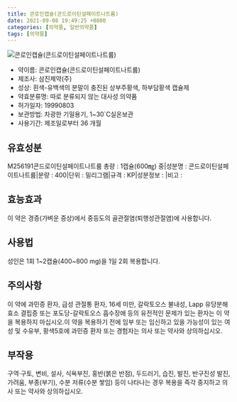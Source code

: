 ```yaml
---
title: 콘로인캡슐(콘드로이틴설페이트나트륨)
date: 2021-09-08 19:49:25 +0800
categories: [의약품, 일반의약품]
tags: [의약품]
---
```

![콘로인캡슐(콘드로이틴설페이트나트륨)](https://nedrug.mfds.go.kr/pbp/cmn/itemImageDownload/151317992996500142)

- 약이름: 콘로인캡슐(콘드로이틴설페이트나트륨)
- 제조사: 삼진제약(주)
- 성상: 흰색-유백색의 분말이 충진된 상부주황색, 하부담황색 캡슐제
- 약효분류명: 따로 분류되지 않는 대사성 의약품
- 허가일자: 19990803
- 보관방법: 차광한 기밀용기, 1~30`C실온보관
- 사용기간: 제조일로부터 36 개월
## 유효성분
M256191콘드로이틴설페이트나트륨
총량 : 1캡슐(600㎎) 중|성분명 : 콘드로이틴설페이트나트륨|분량 : 400|단위 : 밀리그램|규격 : KP|성분정보 : |비고 :
## 효능효과
이 약은 경증(가벼운 증상)에서 중등도의 골관절염(퇴행성관절염)에 사용합니다.
## 사용법
성인은 1회 1~2캡슐(400~800 mg)을 1일 2회 복용합니다.
## 주의사항
이 약에 과민증 환자, 급성 관절통 환자, 16세 미만, 갈락토오스 불내성, Lapp 유당분해효소 결핍증 또는 포도당-갈락토오스 흡수장애 등의 유전적인 문제가 있는 환자는 이 약을 복용하지 마십시오.이 약을 복용하기 전에 임부 또는 임신하고 있을 가능성이 있는 여성 및 수유부, 황색5호에 과민증 환자 또는 경험자는 의사 또는 약사와 상의하십시오.
## 부작용
구역·구토, 변비, 설사, 식욕부진, 홍반(붉은 반점), 두드러기, 습진, 발진, 반구진성 발진, 가려움, 부종(부기), 수분 저류(수분 쌓임) 등이 나타나는 경우 복용을 즉각 중지하고 의사 또는 약사와 상의하십시오.
